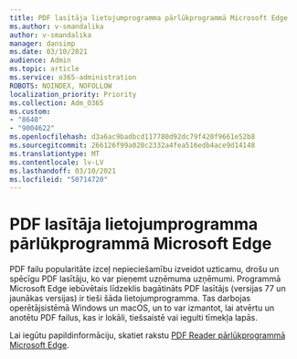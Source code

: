 ```yaml
---
title: PDF lasītāja lietojumprogramma pārlūkprogrammā Microsoft Edge
ms.author: v-smandalika
author: v-smandalika
manager: dansimp
ms.date: 03/10/2021
audience: Admin
ms.topic: article
ms.service: o365-administration
ROBOTS: NOINDEX, NOFOLLOW
localization_priority: Priority
ms.collection: Adm_O365
ms.custom:
- "8640"
- "9004622"
ms.openlocfilehash: d3a6ac9badbcd117780d92dc79f420f9661e52b8
ms.sourcegitcommit: 266126f99a020c2332a4fea516edb4ace9d14148
ms.translationtype: MT
ms.contentlocale: lv-LV
ms.lasthandoff: 03/10/2021
ms.locfileid: "50714720"
---
```

# <a name="pdf-reader-app-in-microsoft-edge"></a>PDF lasītāja lietojumprogramma pārlūkprogrammā Microsoft Edge

PDF failu popularitāte izceļ nepieciešamību izveidot uzticamu, drošu un spēcīgu PDF lasītāju, ko var pieņemt uzņēmuma uzņēmumi. Programmā Microsoft Edge iebūvētais līdzeklis bagātināts PDF lasītājs (versijas 77 un jaunākas versijas) ir tieši šāda lietojumprogramma. Tas darbojas operētājsistēmā Windows un macOS, un to var izmantot, lai atvērtu un anotētu PDF failus, kas ir lokāli, tiešsaistē vai iegulti tīmekļa lapās.

Lai iegūtu papildinformāciju, skatiet rakstu [PDF Reader pārlūkprogrammā Microsoft Edge](https://docs.microsoft.com/deployedge/microsoft-edge-pdf).
